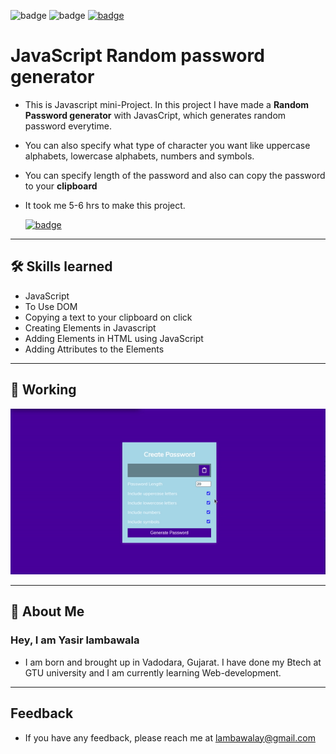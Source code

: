 ![badge](https://img.shields.io/badge/MADE%20WITH-HTML,%20CSS%20&%20JS-blue)
![badge](https://img.shields.io/badge/TIME%20TAKEN-5%20to%206%20hrs-red)
[![badge](https://img.shields.io/badge/SEE%20DEMO%20-VISIT-green)](https://js-04passwordgenerator-project.netlify.app/)

# JavaScript Random password generator

- This is Javascript mini-Project. In this project I have made a **Random Password generator** with JavasCript, which generates random password everytime.

- You can also specify what type of character you want like uppercase alphabets, lowercase alphabets, numbers and symbols.

- You can specify length of the password and also can copy the password to your **clipboard**

- It took me 5-6 hrs to make this project.

  [![badge](https://img.shields.io/badge/LINK%20OF-PROJECT-purple)](https://js-04passwordgenerator-project.netlify.app/)

---

## 🛠 Skills learned

- JavaScript
- To Use DOM
- Copying a text to your clipboard on click
- Creating Elements in Javascript
- Adding Elements in HTML using JavaScript
- Adding Attributes to the Elements

---

## 🎥 Working

![Gif](./js_project5.gif)

---

## 🚀 About Me

### Hey, I am Yasir lambawala

- I am born and brought up in Vadodara, Gujarat. I have done my Btech at GTU university and I am currently learning Web-development.

---

## Feedback

- If you have any feedback, please reach me at lambawalay@gmail.com
